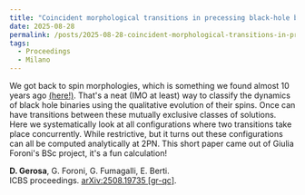 ```yaml
---
title: "Coincident morphological transitions in precessing black-hole binaries"
date: 2025-08-28
permalink: /posts/2025-08-28-coincident-morphological-transitions-in-precessing-black-hole-binaries
tags:
  - Proceedings
  - Milano
---
```


We got back to spin morphologies, which is something we found almost 10 years ago [(here!)](/posts/2015-06-10-multi-timescale-analysis-of-phase-transitions-in-precessing-black-hole-binaries). That's a neat (IMO at least) way to classify the dynamics of black hole binaries using the qualitative evolution of their spins. Once can have transitions between these mutually exclusive classes of solutions. Here we systematically look at all configurations where two transitions take place concurrently. While restrictive, but it turns out these configurations can all be computed analytically at 2PN. This short paper came out of Giulia Foroni's BSc project, it's a fun calculation!

**D. Gerosa**, G. Foroni, G. Fumagalli, E. Berti.\
ICBS proceedings. [arXiv:2508.19735 [gr-qc]](https://arxiv.org/abs/2508.19735).